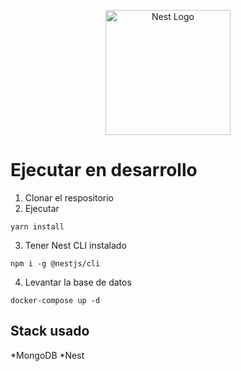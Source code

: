 <p align="center">
  <a href="http://nestjs.com/" target="blank"><img src="https://nestjs.com/img/logo-small.svg" width="200" alt="Nest Logo" /></a>
</p>

# Ejecutar en desarrollo
1. Clonar el respositorio
2.  Ejecutar
````
yarn install
````
3. Tener Nest CLI instalado
````
npm i -g @nestjs/cli
`````

4. Levantar la base de datos 

````
docker-compose up -d
`````

## Stack usado
 *MongoDB
 *Nest
